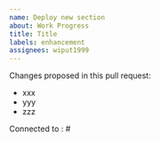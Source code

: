 ```yaml
---
name: Deploy new section
about: Work Progress
title: Title
labels: enhancement
assignees: wiput1999
---
```


Changes proposed in this pull request:

- xxx
- yyy
- zzz

Connected to : #
